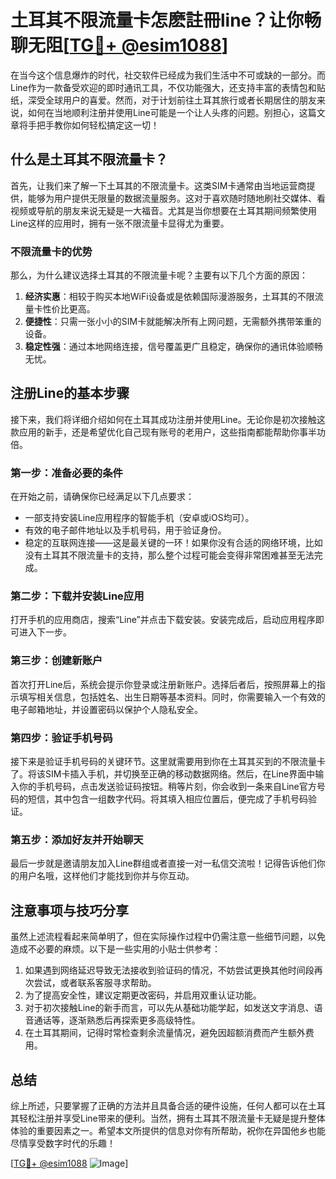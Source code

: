 # 土耳其不限流量卡怎麽註冊line？让你畅聊无阻[[TG💪+ @esim1088](https://t.me/s/esim1088)]

在当今这个信息爆炸的时代，社交软件已经成为我们生活中不可或缺的一部分。而Line作为一款备受欢迎的即时通讯工具，不仅功能强大，还支持丰富的表情包和贴纸，深受全球用户的喜爱。然而，对于计划前往土耳其旅行或者长期居住的朋友来说，如何在当地顺利注册并使用Line可能是一个让人头疼的问题。别担心，这篇文章将手把手教你如何轻松搞定这一切！

## 什么是土耳其不限流量卡？

首先，让我们来了解一下土耳其的不限流量卡。这类SIM卡通常由当地运营商提供，能够为用户提供无限量的数据流量服务。这对于喜欢随时随地刷社交媒体、看视频或导航的朋友来说无疑是一大福音。尤其是当你想要在土耳其期间频繁使用Line这样的应用时，拥有一张不限流量卡显得尤为重要。

### 不限流量卡的优势

那么，为什么建议选择土耳其的不限流量卡呢？主要有以下几个方面的原因：

1. **经济实惠**：相较于购买本地WiFi设备或是依赖国际漫游服务，土耳其的不限流量卡性价比更高。
2. **便捷性**：只需一张小小的SIM卡就能解决所有上网问题，无需额外携带笨重的设备。
3. **稳定性强**：通过本地网络连接，信号覆盖更广且稳定，确保你的通讯体验顺畅无忧。

## 注册Line的基本步骤

接下来，我们将详细介绍如何在土耳其成功注册并使用Line。无论你是初次接触这款应用的新手，还是希望优化自己现有账号的老用户，这些指南都能帮助你事半功倍。

### 第一步：准备必要的条件

在开始之前，请确保你已经满足以下几点要求：
- 一部支持安装Line应用程序的智能手机（安卓或iOS均可）。
- 有效的电子邮件地址以及手机号码，用于验证身份。
- 稳定的互联网连接——这是最关键的一环！如果你没有合适的网络环境，比如没有土耳其不限流量卡的支持，那么整个过程可能会变得非常困难甚至无法完成。

### 第二步：下载并安装Line应用

打开手机的应用商店，搜索“Line”并点击下载安装。安装完成后，启动应用程序即可进入下一步。

### 第三步：创建新账户

首次打开Line后，系统会提示你登录或注册新账户。选择后者后，按照屏幕上的指示填写相关信息，包括姓名、出生日期等基本资料。同时，你需要输入一个有效的电子邮箱地址，并设置密码以保护个人隐私安全。

### 第四步：验证手机号码

接下来是验证手机号码的关键环节。这里就需要用到你在土耳其买到的不限流量卡了。将该SIM卡插入手机，并切换至正确的移动数据网络。然后，在Line界面中输入你的手机号码，点击发送验证码按钮。稍等片刻，你会收到一条来自Line官方号码的短信，其中包含一组数字代码。将其填入相应位置后，便完成了手机号码验证。

### 第五步：添加好友并开始聊天

最后一步就是邀请朋友加入Line群组或者直接一对一私信交流啦！记得告诉他们你的用户名哦，这样他们才能找到你并与你互动。

## 注意事项与技巧分享

虽然上述流程看起来简单明了，但在实际操作过程中仍需注意一些细节问题，以免造成不必要的麻烦。以下是一些实用的小贴士供参考：

1. 如果遇到网络延迟导致无法接收到验证码的情况，不妨尝试更换其他时间段再次尝试，或者联系客服寻求帮助。
2. 为了提高安全性，建议定期更改密码，并启用双重认证功能。
3. 对于初次接触Line的新手而言，可以先从基础功能学起，如发送文字消息、语音通话等，逐渐熟悉后再探索更多高级特性。
4. 在土耳其期间，记得时常检查剩余流量情况，避免因超额消费而产生额外费用。

## 总结

综上所述，只要掌握了正确的方法并且具备合适的硬件设施，任何人都可以在土耳其轻松注册并享受Line带来的便利。当然，拥有土耳其不限流量卡无疑是提升整体体验的重要因素之一。希望本文所提供的信息对你有所帮助，祝你在异国他乡也能尽情享受数字时代的乐趣！

[[TG💪+ @esim1088](https://t.me/s/esim1088) ![Image](https://i.postimg.cc/4NQfJmqS/Snipaste-2025-05-13-00-14-12.png)]